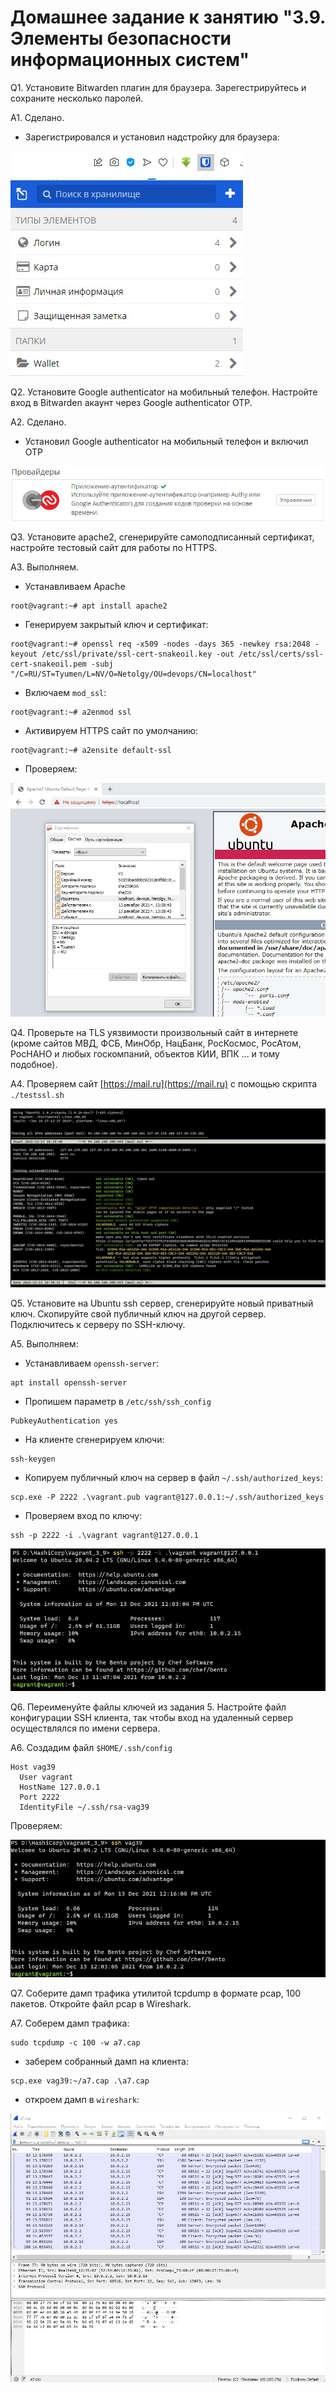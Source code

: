# Домашнее задание к занятию "3.9. Элементы безопасности информационных систем"

Q1. Установите Bitwarden плагин для браузера. Зарегестрируйтесь и сохраните несколько паролей.

A1. Сделано.

- Зарегистрировался и установил надстройку для браузера:

![.](img/img1.jpg)

Q2. Установите Google authenticator на мобильный телефон. Настройте вход в Bitwarden акаунт через Google authenticator OTP.

A2. Сделано.

- Установил Google authenticator на мобильный телефон и включил ОТР

![.](img/img2.jpg)

Q3. Установите apache2, сгенерируйте самоподписанный сертификат, настройте тестовый сайт для работы по HTTPS.

A3. Выполняем.

- Устанавливаем Apache
````
root@vagrant:~# apt install apache2
````
- Генерируем закрытый ключ и сертификат:
````
root@vagrant:~# openssl req -x509 -nodes -days 365 -newkey rsa:2048 -keyout /etc/ssl/private/ssl-cert-snakeoil.key -out /etc/ssl/certs/ssl-cert-snakeoil.pem -subj "/C=RU/ST=Tyumen/L=NV/O=Netolgy/OU=devops/CN=localhost"
````
- Включаем `mod_ssl`:
````
root@vagrant:~# a2enmod ssl
````
- Активируем HTTPS сайт по умолчанию:
````
root@vagrant:~# a2ensite default-ssl
````
- Проверяем:

![.](img/img3.jpg)

Q4. Проверьте на TLS уязвимости произвольный сайт в интернете (кроме сайтов МВД, ФСБ, МинОбр, НацБанк, РосКосмос, РосАтом, РосНАНО и любых госкомпаний, объектов КИИ, ВПК ... и тому подобное).

A4. Проверяем сайт [https://mail.ru](https://mail.ru) с помощью скрипта `./testssl.sh`

![.](img/img4.jpg)

Q5. Установите на Ubuntu ssh сервер, сгенерируйте новый приватный ключ. Скопируйте свой публичный ключ на другой сервер. Подключитесь к серверу по SSH-ключу.

A5. Выполняем: 

- Устанавливаем `openssh-server`:
````
apt install openssh-server
````
- Пропишем параметр в `/etc/ssh/ssh_config` 
````
PubkeyAuthentication yes
````
- На клиенте сгенерируем ключи:
````
ssh-keygen
````
- Копируем публичный ключ на сервер в файл `~/.ssh/authorized_keys`:
````
scp.exe -P 2222 .\vagrant.pub vagrant@127.0.0.1:~/.ssh/authorized_keys
````
- Проверяем вход по ключу:
````
ssh -p 2222 -i .\vagrant vagrant@127.0.0.1
````
![.](img/img5.jpg)
 
Q6. Переименуйте файлы ключей из задания 5. Настройте файл конфигурации SSH клиента, так чтобы вход на удаленный сервер осуществлялся по имени сервера.

A6. Создадим файл `$HOME/.ssh/config`
````
Host vag39
  User vagrant
  HostName 127.0.0.1
  Port 2222
  IdentityFile ~/.ssh/rsa-vag39
````

Проверяем:

![.](img/img6.jpg)

Q7. Соберите дамп трафика утилитой tcpdump в формате pcap, 100 пакетов. Откройте файл pcap в Wireshark.

A7. Соберем дамп трафика:
````
sudo tcpdump -c 100 -w a7.cap
````
- заберем собранный дамп на клиента:
````
scp.exe vag39:~/a7.cap .\a7.cap
````
- откроем дамп в `wireshark`:

![.](img/img7.jpg)